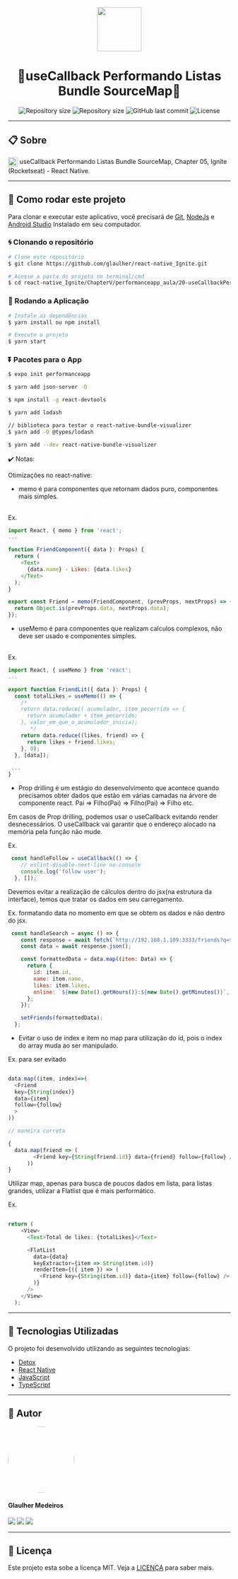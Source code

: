 <p align="center" >
  <img align="center" src="https://d33wubrfki0l68.cloudfront.net/554c3b0e09cf167f0281fda839a5433f2040b349/ecfc9/img/header_logo.svg" width="100" />
</p>

<h1 align="center"> 
  🚀useCallback Performando Listas Bundle SourceMap🚀
</h1>

<p align="center" >
  <img alt="Repository size" src="https://img.shields.io/badge/Mobile-react--native-blue?style=for-the-badge">

  <img alt="Repository size" src="https://img.shields.io/npm/types/typescript?style=for-the-badge">

  <img alt="GitHub last commit" src="https://img.shields.io/github/last-commit/glaulher/react-native_Ignite?style=for-the-badge">

  <img alt="License" src="https://img.shields.io/badge/license-MIT-blue.svg?style=for-the-badge" />
</p>

---

## 📋 Sobre

<img align="center" src="https://d33wubrfki0l68.cloudfront.net/554c3b0e09cf167f0281fda839a5433f2040b349/ecfc9/img/header_logo.svg" width="22" /> useCallback Performando Listas Bundle SourceMap, Chapter 05, Ignite (Rocketseat) - React Native.

---

## 📂 Como rodar este projeto

Para clonar e executar este aplicativo, você precisará de [Git](https://git-scm.com), [NodeJs](https://nodejs.org/en/) e [Android Studio](https://developer.android.com/studio) Instalado em seu computador.

### 🌀 Clonando o repositório

```bash
# Clone este repositório
$ git clone https://github.com/glaulher/react-native_Ignite.git

# Acesse a pasta do projeto no terminal/cmd
$ cd react-native_Ignite/ChapterV/performanceapp_aula/20-useCallbackPerformandoListasBundleSourceMap/performanceapp

```

### 🎲 Rodando a Aplicação

```bash
# Instale as dependências
$ yarn install ou npm install

# Execute o projeto
$ yarn start
```

### ⏬ Pacotes para o App

```bash
$ expo init performanceapp  

$ yarn add json-server -D

$ npm install -g react-devtools

$ yarn add lodash

// biblioteca para testar o react-native-bundle-visualizer
$ yarn add -D @types/lodash 

$ yarn add --dev react-native-bundle-visualizer

```

✔️ Notas:

Otimizações no react-native:

- memo é para componentes que retornam dados puro, componentes mais simples.
</br>
Ex.

```javascript
import React, { memo } from 'react';
...

function FriendComponent({ data }: Props) {
  return (
    <Text>
      {data.name} - Likes: {data.likes}
    </Text>
  );
}

export const Friend = memo(FriendComponent, (prevProps, nextProps) => {
  return Object.is(prevProps.data, nextProps.data);
});

```

- useMemo é para componentes que realizam calculos complexos, não deve ser usado e componentes simples.
</br>
Ex.

```javascript
import React, { useMemo } from 'react';
...

export function FriendLit({ data }: Props) {
  const totalLikes = useMemo(() => {
    /*
    return data.reduce(( acumulador, item_pecorrido => {
      return acumulador + item_pecorrido;
    }, valor_em_que_o_acumulador_inicia);
       */
    return data.reduce((likes, friend) => {
      return likes + friend.likes;
    }, 0);
  }, [data]);

 ...
}

```
 - Prop drilling é um estágio do desenvolvimento que acontece quando precisamos obter dados que estão em várias camadas na árvore de componente react. Pai => Filho(Pai) => Filho(Pai) => Filho etc. 

 Em casos de Prop drilling, podemos usar o useCallback evitando render desnecessários. O useCallback vai garantir que o endereço alocado na memória pela função não mude.

Ex.
```javascript
 const handleFollow = useCallback(() => {
    // eslint-disable-next-line no-console
    console.log('follow user');
  }, []);

```
Devemos evitar a realização de cálculos dentro do jsx(na estrutura da interface), temos que tratar os dados em seu carregamento.

Ex. formatando data no momento em que se obtem os dados e não dentro do jsx.
```javascript
 const handleSearch = async () => {
    const response = await fetch(`http://192.168.1.109:3333/friends?q=${name}`);
    const data = await response.json();

    const formattedData = data.map((item: Data) => {
      return {
        id: item.id,
        name: item.name,
        likes: item.likes,
        online: `${new Date().getHours()}:${new Date().getMinutes()}`,
      };
    });

    setFriends(formattedData);
  };


```
- Evitar o uso de index e item no map para utilização do id, pois o index do array muda ao ser manipulado.

Ex. para ser evitado

```javascript
 
data.map((item, index)=>(
  <Friend
  key={String(index)}
  data={item}
  follow={follow}
  >
))

// maneira correta

{
  data.map(friend => (
        <Friend key={String(friend.id)} data={friend} follow={follow} />
      ))
}

```
Utilizar map, apenas para busca de poucos dados em lista, para listas grandes, utilizar a Flatlist que é mais performático.

Ex.

```javascript
 
return (
    <View>
      <Text>Total de likes: {totalLikes}</Text>

      <FlatList
        data={data}
        keyExtractor={item => String(item.id)}
        renderItem={({ item }) => (
          <Friend key={String(item.id)} data={item} follow={follow} />
        )}
      />
    </View>
  );

```


---

## 🚀 Tecnologias Utilizadas

O projeto foi desenvolvido utilizando as seguintes tecnologias:

- [Detox](https://github.com/wix/Detox)
- [React Native](https://reactnative.dev)
- [JavaScript](https://developer.mozilla.org/pt-BR/docs/Web/JavaScript)
- [TypeScript](https://www.typescriptlang.org)

---


## 🧑 Autor

<img style="border-radius: 75px;" src="https://glaulher.github.io/assets/img/sample/avatar.jpeg" width="150px;" alt=""/>
 <h4>Glaulher Medeiros</h4>

<p align="left">
<span style="inline-block;">
  <a href="https://www.linkedin.com/in/glaulher-medeiros-03799967/" target="_blank"><img src="https://img.shields.io/badge/LinkedIn-0077B5?style=for-the-badge&logo=linkedin&logoColor=white" ></a>
</span>
<span style="inline-block;">
  <a href="https://glaulher.github.io/" target="_blank"><img src="https://img.shields.io/badge/github.io-gray?style=for-the-badge&logo=github&logoColor=white" ></a>
</span>

<span style="inline-block;">
  <a href="https://terminaldopenguin.blogspot.com/" target="_blank"><img src="https://img.shields.io/badge/blog-orange?style=for-the-badge&logo=blogger&logoColor=white"></a>
</span>
</p>

---

## 📝 Licença

Este projeto esta sobe a licença MIT. Veja a [LICENÇA](https://github.com/glaulher/react-native_Ignite/blob/main/LICENSE) para saber mais.